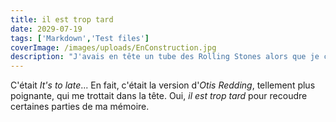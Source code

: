 ```yaml
---
title: il est trop tard
date: 2029-07-19
tags: ['Markdown','Test files']
coverImage: /images/uploads/EnConstruction.jpg
description: "J'avais en tête un tube des Rolling Stones alors que je cherchais un titre pour ce site..."
---
```


C'était _It's to late_... En fait, c'était la version d'_Otis Redding_, tellement plus poignante, qui me trottait dans la tête. Oui, _il est trop tard_ pour recoudre certaines parties de ma mémoire.
